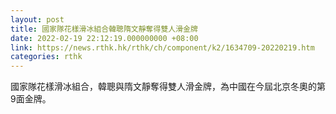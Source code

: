 ```yaml
---
layout: post
title: 國家隊花樣滑冰組合韓聰隋文靜奪得雙人滑金牌
date: 2022-02-19 22:12:19.000000000 +08:00
link: https://news.rthk.hk/rthk/ch/component/k2/1634709-20220219.htm
categories: rthk
---
```


國家隊花樣滑冰組合，韓聰與隋文靜奪得雙人滑金牌，為中國在今屆北京冬奧的第9面金牌。
